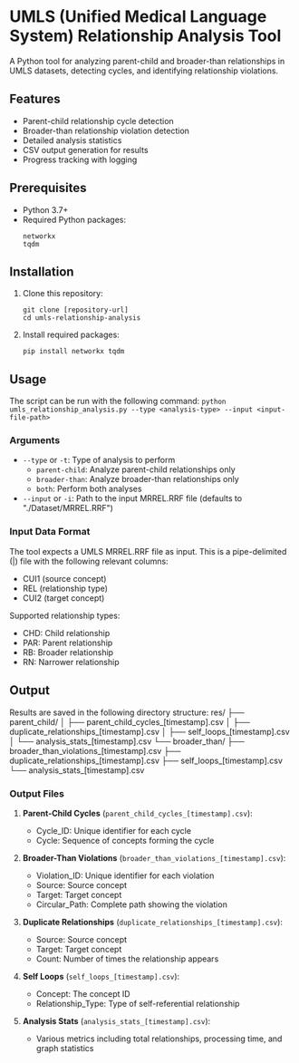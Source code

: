 # UMLS (Unified Medical Language System) Relationship Analysis Tool

A Python tool for analyzing parent-child and broader-than relationships in UMLS datasets, detecting cycles, and identifying relationship violations.

## Features

- Parent-child relationship cycle detection
- Broader-than relationship violation detection
- Detailed analysis statistics
- CSV output generation for results
- Progress tracking with logging

## Prerequisites

- Python 3.7+
- Required Python packages:
  ```
  networkx
  tqdm
  ```

## Installation

1. Clone this repository:
   ```
   git clone [repository-url]
   cd umls-relationship-analysis
   ```

2. Install required packages:
   ```
   pip install networkx tqdm
   ```

## Usage

The script can be run with the following command:
    ```
    python umls_relationship_analysis.py
    --type <analysis-type>
    --input <input-file-path>
    ```


### Arguments

- `--type` or `-t`: Type of analysis to perform
  - `parent-child`: Analyze parent-child relationships only
  - `broader-than`: Analyze broader-than relationships only
  - `both`: Perform both analyses
- `--input` or `-i`: Path to the input MRREL.RRF file (defaults to "./Dataset/MRREL.RRF")

### Input Data Format

The tool expects a UMLS MRREL.RRF file as input. This is a pipe-delimited (|) file with the following relevant columns:
- CUI1 (source concept)
- REL (relationship type)
- CUI2 (target concept)

Supported relationship types:
- CHD: Child relationship
- PAR: Parent relationship
- RB: Broader relationship
- RN: Narrower relationship

## Output

Results are saved in the following directory structure:
res/
├── parent_child/
│ ├── parent_child_cycles_[timestamp].csv
│ ├── duplicate_relationships_[timestamp].csv
│ ├── self_loops_[timestamp].csv
│ └── analysis_stats_[timestamp].csv
└── broader_than/
├── broader_than_violations_[timestamp].csv
├── duplicate_relationships_[timestamp].csv
├── self_loops_[timestamp].csv
└── analysis_stats_[timestamp].csv


### Output Files

1. **Parent-Child Cycles** (`parent_child_cycles_[timestamp].csv`):
   - Cycle_ID: Unique identifier for each cycle
   - Cycle: Sequence of concepts forming the cycle

2. **Broader-Than Violations** (`broader_than_violations_[timestamp].csv`):
   - Violation_ID: Unique identifier for each violation
   - Source: Source concept
   - Target: Target concept
   - Circular_Path: Complete path showing the violation

3. **Duplicate Relationships** (`duplicate_relationships_[timestamp].csv`):
   - Source: Source concept
   - Target: Target concept
   - Count: Number of times the relationship appears

4. **Self Loops** (`self_loops_[timestamp].csv`):
   - Concept: The concept ID
   - Relationship_Type: Type of self-referential relationship

5. **Analysis Stats** (`analysis_stats_[timestamp].csv`):
   - Various metrics including total relationships, processing time, and graph statistics
